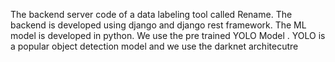 The backend server code of a data labeling tool called Rename.
The backend is developed using django and django rest framework. The ML model is developed in python.
We use the pre trained YOLO Model . YOLO is a popular object detection model and we use the darknet architecutre
